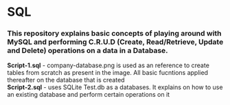 # SQL
### This repository explains basic concepts of playing around with MySQL and performing C.R.U.D (Create, Read/Retrieve, Update and Delete) operations on a data in a Database.
<b>Script-1.sql</b> - company-database.png is used as an reference to create tables from scratch as present in the image. All basic fucntions applied thereafter on the database that is created<br>
<b>Script-2.sql</b> - uses SQLite Test.db as a databases. It explains on how to use an existing database and perform certain operations on it
